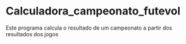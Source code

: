# Calculadora_campeonato_futevol
Este programa calcula o resultado de um campeonato a partir dos resultados dos jogos
